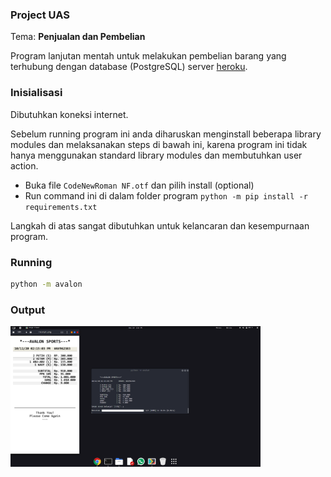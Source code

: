 ### Project UAS

Tema: **Penjualan dan Pembelian**  

Program lanjutan mentah untuk melakukan pembelian barang yang
terhubung dengan database (PostgreSQL) server [heroku](https://heroku.com).


### Inisialisasi

Dibutuhkan koneksi internet.

Sebelum running program ini anda diharuskan menginstall beberapa library modules dan melaksanakan steps di bawah ini, karena program ini tidak hanya menggunakan standard library modules dan membutuhkan user action.

* Buka file `CodeNewRoman NF.otf` dan pilih install (optional)
* Run command ini di dalam folder program `python -m pip install -r requirements.txt`

Langkah di atas sangat dibutuhkan untuk kelancaran dan kesempurnaan program.

### Running
```sh
python -m avalon
```

### Output

<img src="https://raw.githubusercontent.com/adekmaulana/UAS/main/output.png" width="400px">
